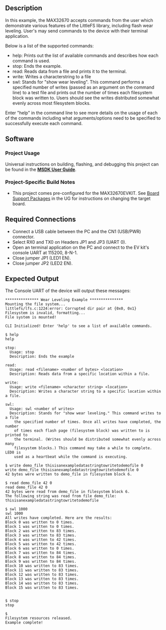 ## Description

In this example, the MAX32670 accepts commands from the user which demonstrate various features of the LittleFS library, including flash wear leveling. User's may send commands to the device with their terminal application.

Below is a list of the supported commands:
* help: Prints out the list of available commands and describes how each command is used.
* stop: Ends the example.
* read: Reads data from a file and prints it to the terminal.
* write: Writes a characterstring to a file
* swl: Stands for "show wear leveling". This command performs a specified number of writes (passed as an argument on the command line) to a test file and prints out the number of times each filesystem block was written to. Users should see the writes distributed somewhat evenly across most filesystem blocks. 
	
Enter "help" in the command line to see more details on the usage of each of the commands including what arguments/options need to be specified to successfully execute each command.

## Software

### Project Usage

Universal instructions on building, flashing, and debugging this project can be found in the **[MSDK User Guide](https://analogdevicesinc.github.io/msdk/USERGUIDE/)**.

### Project-Specific Build Notes

* This project comes pre-configured for the MAX32670EVKIT.  See [Board Support Packages](https://analogdevicesinc.github.io/msdk/USERGUIDE/#board-support-packages) in the UG for instructions on changing the target board.

## Required Connections

-   Connect a USB cable between the PC and the CN1 (USB/PWR) connector.
-   Select RX0 and TX0 on Headers JP1 and JP3 (UART 0).
-   Open an terminal application on the PC and connect to the EV kit's console UART at 115200, 8-N-1.
-   Close jumper JP1 (LED1 EN).
-   Close jumper JP2 (LED2 EN).

## Expected Output

The Console UART of the device will output these messages:

```
*************** Wear Leveling Example ***************
Mounting the file system...
littlefs/lfs.c:1224:error: Corrupted dir pair at {0x0, 0x1}
Filesystem is invalid, formatting...
File system is mounted!

CLI Initialized! Enter 'help' to see a list of available commands.

$ help
help

stop:
  Usage: stop
  Description: Ends the example

read:
  Usage: read <filename> <number of bytes> <location>
  Description: Reads data from a specific location within a file.

write:
  Usage: write <filename> <character string> <location>
  Description: Writes a character string to a specific location within a file.

swl:
  Usage: swl <number of writes>
  Description: Stands for "show wear leveling." This command writes to a file
    the specified number of times. Once all writes have completed, the number
    of times each flash page (filesystem block) was written to is printed to
    the terminal. (Writes should be distributed somewhat evenly across many
    filesystem blocks.) This command may take a while to complete. LED0 is
    used as a heartbeat while the command is executing.

$ write demo_file thisisanexampledatastringtowritetodemofile 0
write demo_file thisisanexampledatastringtowritetodemofile 0
42 bytes were written to demo_file in filesystem block 6.

$ read demo_file 42 0
read demo_file 42 0
42 bytes were read from demo_file in filesystem block 6.
The following string was read from file demo_file:
thisisanexampledatastringtowritetodemofile

$ swl 1000
swl 1000
All writes have completed. Here are the results:
Block 0 was written to 0 times.
Block 1 was written to 0 times.
Block 2 was written to 83 times.
Block 3 was written to 83 times.
Block 4 was written to 42 times.
Block 5 was written to 42 times.
Block 6 was written to 0 times.
Block 7 was written to 84 times.
Block 8 was written to 84 times.
Block 9 was written to 84 times.
Block 10 was written to 83 times.
Block 11 was written to 83 times.
Block 12 was written to 83 times.
Block 13 was written to 83 times.
Block 14 was written to 83 times.
Block 15 was written to 83 times.


$ stop
stop

$
Filesystem resources released.
Example complete!
```

